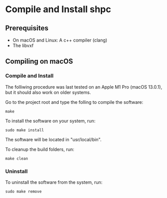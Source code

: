 # Compile and Install shpc

## Prerequisites

- On macOS and Linux: A c++ compiler (clang)
- The libvxf

## Compiling on macOS

### Compile and Install
The folliwing procedure was last tested on an Apple M1 Pro (macOS 13.0.1), but it should also work on older systems.

Go to the project root and type the folling to compile the software:
~~~
make
~~~~

To install the software on your system, run:
~~~
sudo make install
~~~

The software will be located in "usr/local/bin".

To cleanup the build folders, run:
~~~
make clean
~~~

### Uninstall

To uninstall the software from the system, run:
~~~
sudo make remove
~~~
